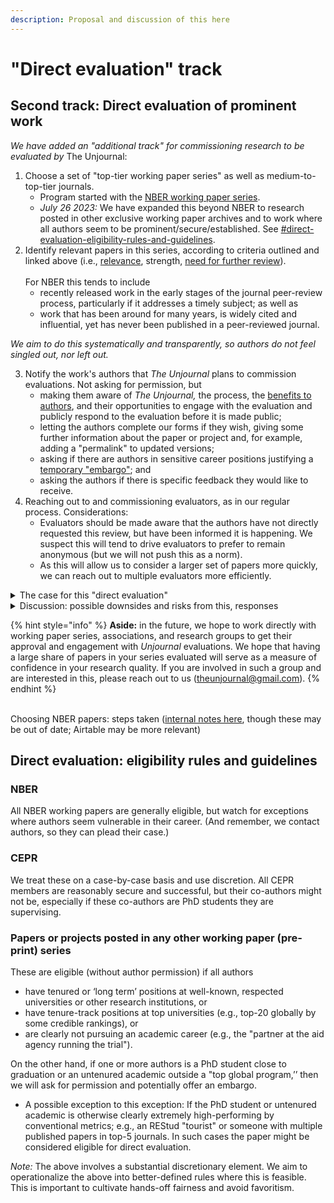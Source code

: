 ```yaml
---
description: Proposal and discussion of this here
---
```


# "Direct evaluation" track

## Second track: Direct evaluation of prominent work

_We have added an "additional track" for commissioning research to be evaluated by_ The Unjournal:

1. Choose a set of "top-tier working paper series" as well as medium-to-top-tier journals.
   * Program started with the [NBER working paper series](https://www.nber.org/papers?page=1\&perPage=50\&sortBy=public\_date).
   * _July 26 2023:_ We have expanded this beyond NBER to research posted in other exclusive working paper archives and to work where all authors seem to be prominent/secure/established. See [#direct-evaluation-eligibility-rules-and-guidelines](direct-evaluation-track.md#direct-evaluation-eligibility-rules-and-guidelines "mention").   &#x20;
2. Identify relevant papers in this series, according to criteria outlined and linked above (i.e., [relevance](./#summary-why-is-it-relevant-and-worth-engaging-with), strength, [need for further review](./#why-does-it-need-more-review-what-are-some-key-issues-claims-to-vet)).\
   \
   For NBER this tends to include
   * recently released work in the early stages of the journal peer-review process, particularly if it addresses a timely subject; as well as
   * work that has been around for many years, is widely cited and influential, yet has never been published in a peer-reviewed journal.

_We aim to do this systematically and transparently, so authors do not feel singled out, nor left out._

3. Notify the work's authors that _The Unjournal_ plans to commission evaluations. Not asking for permission, but
   * making them aware of _The Unjournal,_ the process, the [benefits to authors](../../faq-interaction/for-researchers-authors/#why-should-researchers-and-groups-submit-their-work-to-and-engage-with-the-unjournal), and their opportunities to engage with the evaluation and publicly respond to the evaluation before it is made public;
   * letting the authors complete our forms if they wish, giving some further information about the paper or project and, for example, adding a "permalink" to updated versions;
   * asking if there are authors in sensitive career positions justifying a[ temporary "embargo"](../../faq-interaction/for-researchers-authors/#conditional-embargo); and
   * asking the authors if there is specific feedback they would like to receive.
4. Reaching out to and commissioning evaluators, as in our regular process. Considerations:
   * Evaluators should be made aware that the authors have not directly requested this review, but have been informed it is happening. We suspect this will tend to drive evaluators to prefer to remain anonymous (but we will not push this as a norm).
   * As this will allow us to consider a larger set of papers more quickly, we can reach out to multiple evaluators more efficiently.

<details>

<summary>The case for this "direct evaluation"</summary>

1. **Public benefit: Working papers** (especially NBER) are **already influencing policy and debate,** yet they have not been peer-reviewed and may take years to go through this process, if ever (e.g., many NBER papers[ are never published in peer-reviewed journals](https://bldavies.com/blog/publication-outcomes-nber-working-papers/)). However, it is difficult to understand the papers' limitations unless you happen to have attended an academic seminar where they were presented. Evaluating these publicly will provide a service.
   * _Specifically for NBER_: This working paper series is highly influential and relied upon by policy makers and policy journalists. It is an elite outlet: only members of NBER are able to post working papers here. [Membership is prestigious and available only by invitation.](https://economistwritingeveryday.com/2022/05/02/lets-talk-about-the-nber/)
2. **Fear of public evaluation (safety in numbers):** There may be some shyness or reluctance to participate in _The Unjournal_ evaluation process (for reasons to do so, see our [benefits to authors](../../faq-interaction/for-researchers-authors/#why-should-researchers-and-groups-submit-their-work-to-and-engage-with-the-unjournal)[ ](../../faq-interaction/for-researchers-authors/)discussion). It is scary to be a first mover, and it may feel unfair to be among the few people to have an evaluation of your work out there in public (in spite of the Bayesian arguments presented in the previous link). There should be "safety" in numbers: having a substantial number of prominent papers publicly evaluated by _The Unjournal_ will ease this concern.
3. **Passive evaluation may be preferred to active consent:** Academics (especially early-career) may also worry that they will seem weird or rebellious by submitting to _The Unjournal,_ as this may be taken as "rejecting mainstream system norms." Again, this will be less of a problem if a substantial number of public evaluations of prominent papers are posted. You will be in good company. Furthermore, if we are simply _identifying_ papers for evaluation, the authors of these papers cannot be seen as rejecting the mainstream path (as they did not _choose_ to submit).
4. **Piloting and building a track record or demonstration:** _The Unjournal_ needs a reasonably large set of high-quality, relevant work to evaluate in order to help us build our system and improve our processes. Putting out a body of curated evaluation work will also allow us to demonstrate the reasonableness and reliability of this process.

</details>

<details>

<summary>Discussion: possible downsides and risks from this,  responses</summary>

**1. Negative backlash:** Some authors may dislike having their work publicly evaluated, particularly when there is substantial criticism. Academics complain a lot about unfair peer reviews, but the difference is that here the evaluations will be made public. This might lead _The Unjournal_ to be the target of some criticism.

_**Responses:**_

* Public engagement in prominent and influential work is fair and healthy. It is good to promote public intellectual debate. Of course, this process needs to allow constructive criticism as well as informative praise.
* _We will work to ensure that the evaluations we publish involve constructive dialogue, avoid unnecessary harshness, and provide reasons for their critiques. We also give authors the opportunity to respond._
* We are focusing on more prominent papers, with authors in more secure positions. Additionally, we offer a potential "embargo" for sensitive career situations, e.g., those that might face early-career researchers.

**2. Less author engagement:** If authors do not specifically choose to have their work evaluated, they are less likely to engage fullly with the process.

_**Response:**_ This is something we will keep an eye on, weighing the benefits and costs.

**3. Evaluator/referee reluctance:** As noted above, evaluators may be more reluctant to provide ratings and feedback on work where the author has not instigated the process.

_**Response:**_ This should largely be addressed by the fact that we allow evaluators to remain anonymous. A potential cost here is discouraging signed evaluations, which themselves have some benefits (as well as possible costs).

**4. Slippery-slope towards "unfairly reviewing work too early":** In some fields, working papers are released at a point where the author does not wish them to be evaluated, and where the author is not implicitly making strong claims about the validity of this work. In economics, working papers tend to be released when they are fairly polished and the authors do, in fact, seek feedback and citations; the NBER series is a particularly prominent example. However, if we are not careful one might be concerned that we will extend the scope of direct evaluation too far.

_**Response:**_ We will be careful with this. Initially, we are extending this evaluation process only to the NBER series. Next, we may consider direct evaluation of fairly prestigious publications in "actual" peer-reviewed journals, particularly in fields (such as psychology) where the peer-review process is much faster than in economics. As NBER is basically "USA-only", we may also consider extending this to other series such as [CEPR](https://cepr.org/publications/discussion-papers), while being sensitive to the prestige/vulnerability tradeoffs.

</details>

{% hint style="info" %}
**Aside:** in the future, we hope to work directly with working paper series, associations, and research groups to get their approval and engagement with _Unjournal_ evaluations. We hope that having a large share of papers in your series evaluated will serve as a measure of confidence in your research quality. If you are involved in such a group and are interested in this, please reach out to us ([theunjournal@gmail.com](mailto:theunjournal@gmail.com)).
{% endhint %}

\
Choosing NBER papers: steps taken ([internal notes here](https://docs.google.com/document/d/1gajdBJLM2oQkZjBAB80ZrAT\_cH-HAQGhjtg944NWRxA/edit), though these may be out of date; Airtable may be more relevant)



## Direct evaluation: eligibility rules and guidelines

### **NBER**

All NBER working papers are generally eligible, but watch for exceptions where authors seem vulnerable in their career. (And remember, we contact authors, so they can plead their case.)

### CEPR

We treat these on a case-by-case basis and use discretion. All CEPR members are reasonably secure and successful, but their co-authors might not be, especially if these co-authors are PhD students they are supervising.

### Papers or projects posted in any other working paper (pre-print) series

These are eligible (without author permission) if all authors&#x20;

* have tenured or ‘long term’ positions at well-known, respected universities or other research institutions, or
* have tenure-track positions at top universities (e.g., top-20 globally by some credible rankings), or
* are clearly not pursuing an academic career (e.g., the "partner at the aid agency running the trial").&#x20;

On the other hand, if one or more authors is a PhD student close to graduation or an untenured academic outside a "top global program,’’ then we will ask for permission and potentially offer an embargo.

* A possible exception to this exception: If the PhD student or untenured academic is otherwise clearly extremely high-performing by conventional metrics; e.g., an REStud "tourist" or someone with multiple published papers in top-5 journals. In such cases the paper might be considered eligible for direct evaluation.&#x20;

_Note:_ The above involves a substantial discretionary element.  We aim to operationalize the above into better-defined rules where this is feasible. This is important to cultivate hands-off fairness and avoid favoritism.
